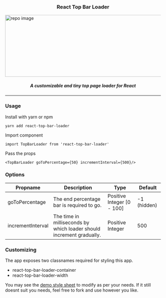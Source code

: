 <p align="center">
  <h3 align="center">React Top Bar Loader</h3>
  <img src="https://user-images.githubusercontent.com/17708702/56333074-5e8dcb00-61b0-11e9-816e-a6c8e3e7cd78.gif" alt="repo image" width="900" height="200" />
  <h5 align="center"><i>A customizable and tiny top page loader for React</i></h5>
</p>

---

### Usage

Install with yarn or npm

`yarn add react-top-bar-loader`

Import component

`import TopBarLoader from 'react-top-bar-loader'`

Pass the props

`<TopBarLoader goToPercentage={50} incrementInterval={500}/>`

### Options

| Propname          | Description                                                          | Type                       | Default     |
| ----------------- | -------------------------------------------------------------------- | -------------------------- | ----------- |
| goToPercentage    | The end percentage bar is required to go.                            | Positive Integer [0 - 100] | -1 (hidden) |
| incrementInterval | The time in milliseconds by which loader should increment gradually. | Positive Integer           | 500         |

### Customizing

The app exposes two classnames required for styling this app.

- react-top-bar-loader-container
- react-top-bar-loader-width

You may see the [demo style sheet](https://github.com/eyeblinkdigital/react-top-bar-loader/blob/master/demo/styles.css) to modify as per your needs. If it still doesnt suit you needs, feel free to fork and use however you like.

